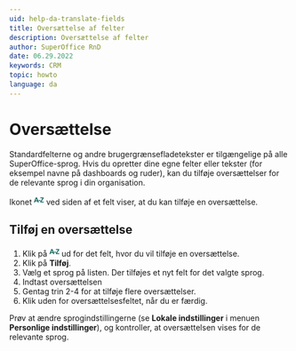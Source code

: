 ```yaml
---
uid: help-da-translate-fields
title: Oversættelse af felter
description: Oversættelse af felter
author: SuperOffice RnD
date: 06.29.2022
keywords: CRM
topic: howto
language: da
---
```


# Oversættelse

Standardfelterne og andre brugergrænsefladetekster er tilgængelige på alle SuperOffice-sprog. Hvis du opretter dine egne felter eller tekster (for eksempel navne på dashboards og ruder), kan du tilføje oversættelser for de relevante sprog i din organisation.

Ikonet ![ikon][img1] ved siden af et felt viser, at du kan tilføje en oversættelse.

## Tilføj en oversættelse

1. Klik på ![ikon][img1] ud for det felt, hvor du vil tilføje en oversættelse.
2. Klik på **Tilføj**.
3. Vælg et sprog på listen. Der tilføjes et nyt felt for det valgte sprog.
4. Indtast oversættelsen
5. Gentag trin 2-4 for at tilføje flere oversættelser.
6. Klik uden for oversættelsesfeltet, når du er færdig.

Prøv at ændre sprogindstillingerne (se **Lokale indstillinger** i menuen **Personlige indstillinger**), og kontroller, at oversættelsen vises for de relevante sprog.

<!-- Referenced links -->

<!-- Referenced images -->
[img1]: ../../../../common/icons/az.png
